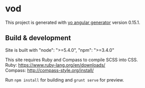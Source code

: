 # vod

This project is generated with [yo angular generator](https://github.com/yeoman/generator-angular)
version 0.15.1.

## Build & development
Site is built with "node": ">=5.4.0", "npm": ">=3.4.0"  

This site requires Ruby and Compass to compile SCSS into CSS.    
Ruby: https://www.ruby-lang.org/en/downloads/  
Compass: http://compass-style.org/install/  

Run `npm install` for building and `grunt serve` for preview.
